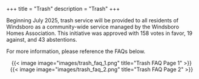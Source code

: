 +++
title = "Trash"
description = "Trash"
+++

Beginning July 2025, trash service will be provided to all residents of Windsboro as a community-wide service managed by the Windsboro Homes Association. This initiative was approved with 158 votes in favor, 19 against, and 43 abstentions.

For more information, please reference the FAQs below.
<div align="center">
    {{< image image="images/trash_faq_1.png" title="Trash FAQ Page 1" >}}
</div>

<div align="center">
    {{< image image="images/trash_faq_2.png" title="Trash FAQ Page 2" >}}
</div>